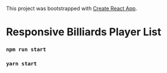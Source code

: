This project was bootstrapped with [Create React App](https://github.com/facebook/create-react-app).

# Responsive Billiards Player List

### `npm run start`
### `yarn start`